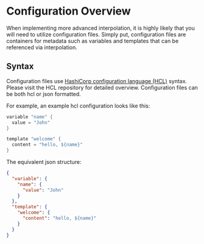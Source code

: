 # Configuration Overview

When implementing more advanced interpolation, it is highly likely that you will need to utilize configuration files. Simply put, configuration files are containers for metadata such as variables and templates that can be referenced via interpolation.

## Syntax

Configuration files use [HashiCorp configuration language (HCL)](https://github.com/hashicorp/hcl) syntax. Please visit the HCL repository for detailed overview. Configuration files can be both hcl or json formatted.

For example, an example hcl configuration looks like this:
```dart
variable "name" {
  value = "John"
}

template "welcome" {
  content = "hello, ${name}"
}
```
The equivalent json structure:
```json
{
  "variable": {
    "name": {
      "value": "John"
    }
  },
  "template": {
    "welcome": {
      "content": "hello, ${name}"
    }
  }
}
```
